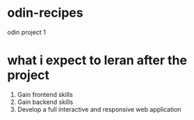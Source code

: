 # odin-recipes
odin project 1
# what i expect to leran after the project
1. Gain frontend skills 
2. Gain backend skills
3. Develop a full interactive and responsive web application